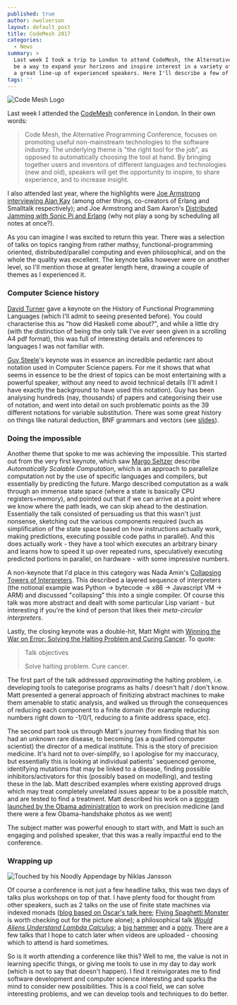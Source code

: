 ```yaml
---
published: true
author: nwolverson
layout: default_post
title: CodeMesh 2017
categories:
  - News
summary: >
  Last week I took a trip to London to attend CodeMesh, the Alternative Programming Conference. Attending conferences can
  be a way to expand your horizons and inspire interest in a variety of topics, and CodeMesh did this for me and more, with
  a great line-up of experienced speakers. Here I'll describe a few of the talks I attended. 
tags: ''
---
```

![Code Mesh Logo]({{site.baseurl}}/nwolverson/assets/codemesh/codemesh.gif)

Last week I attended the [CodeMesh](http://www.codemesh.io/) conference in London. In their own words:

> Code Mesh, the Alternative Programming Conference, focuses on promoting useful non-mainstream technologies to the software industry. The underlying theme is "the right tool for the job", as opposed to automatically choosing the tool at hand. By bringing together users and inventors of different languages and technologies (new and old), speakers will get the opportunity to inspire, to share experience, and to increase insight.

I also attended last year, where the highlights were [Joe Armstrong interviewing Alan Kay](https://www.youtube.com/watch?v=fhOHn9TClXY) (among other things, co-creators of Erlang and Smalltalk respectively); and Joe Armstrong and Sam Aaron's [Distributed Jamming with Sonic Pi and Erlang](https://www.youtube.com/watch?v=4SUdnOUKGmo) (why not play a song by scheduling all notes at once?).

As you can imagine I was excited to return this year. There was a selection of talks on topics ranging
from rather mathsy, functional-programming oriented, distributed/parallel computing and even philosophical, and on the whole the quality was excellent. The keynote talks however were on another level, so I'll mention those at greater length here, drawing a couple of themes as I experienced it.

### Computer Science history

[David Turner](http://www.codemesh.io/codemesh2017/david-turner) gave a keynote on the History of Functional Programming Languages (which I'll admit to seeing presented before). You could characterise this as "how did Haskell come about?", and while a little dry (with the distinction of being the only talk I've ever seen given in a scrolling A4 pdf format), this was full of interesting details and references to languages I was not familiar with.

[Guy Steele](http://www.codemesh.io/codemesh2017/guy-l-steele)'s keynote was in essence an incredible pedantic rant about notation used in Computer Science papers. For me it shows that what seems in essence to be the driest of topics can be most entertaining with a powerful speaker, without any need to avoid technical details (I'll admit I have exactly the background to have used this notation). Guy has been analysing hundreds (nay, thousands) of papers and categorising their use of notation, and went into detail on such problematic points as the 39 different notations for variable substitution. There was some great history on things like natural deduction, BNF grammars and vectors (see [slides](http://www.codemesh.io/codemesh2017/guy-l-steele)).

### Doing the impossible

Another theme that spoke to me was achieving the impossible. This started out from the very first keynote, which saw [Margo Seltzer](http://www.codemesh.io/codemesh2017/margo-seltzer) describe _Automatically Scalable Computation_, which is an approach to parallelize computation not by the use of specific languages and compilers, but essentially by predicting the future. Margo described computation as a walk through an immense state space (where a state is basically CPU registers+memory), and pointed out that if we can arrive at a point where we know where the path leads, we can skip ahead to the destination. Essentially the talk consisted of persuading us that this wasn't just nonsense, sketching out the various components required (such as simplification of the state space based on how instructions actually work, making predictions, executing possible code paths in parallel). And this does actually work - they have a tool which executes an arbitrary binary and learns how to speed it up over repeated runs, speculatively executing predicted portions in parallel, on hardware - with some impressive numbers.

A non-keynote that I'd place in this category was Nada Amin's [Collapsing Towers of Interpreters](http://www.codemesh.io/codemesh2017/nada-amin). This described a layered sequence of interpreters (the notional example was Python -> bytecode -> x86 -> Javascript VM -> ARM) and discussed "collapsing" this into  a single compiler. Of course this talk was more abstract and dealt with some particular Lisp variant - but interesting if you're the kind of person that likes their _meta-circular interpreters_.

Lastly, the closing keynote was a double-hit, Matt Might with [Winning the War on Error: Solving the Halting Problem and Curing Cancer](http://www.codemesh.io/codemesh2017/matt-might). To quote:

> Talk objectives
> 
> Solve halting problem. Cure cancer.

The first part of the talk addressed *approximating* the halting problem, i.e. developing tools to categorise programs as halts / doesn't halt / don't know. Matt presented a general approach of finitizing abstract machines to make them amenable to static analysis, and walked us through the consequences of reducing each component to a finite domain (for example reducing numbers right down to -1/0/1, reducing to a finite address space, etc).

The second part took us through Matt's journey from finding that his son had an unknown rare disease, to becoming (as a qualified computer scientist) the director of a medical institute. This is the story of precision medicine. It's hard not to over-simplify, so I apologise for my inaccuracy, but essentially this is looking at individual patients' sequenced genome, identifying mutations that may be linked to a disease, finding possible inhibitors/activators for this (possibly based on modelling), and testing these in the lab. Matt described examples where existing approved drugs which may treat completely unrelated issues appear to be a possible match, and are tested to find a treatment. Matt described his work on a [program launched by the Obama administration](https://obamawhitehouse.archives.gov/blog/2016/02/26/precision-medicine-healthier-future) to work on precision medicine (and there were a few Obama-handshake photos as we went) 

The subject matter was powerful enough to start with, and Matt is such an engaging and polished speaker, that this was a really impactful end to the conference.

### Wrapping up

![Touched by his Noodly Appendage by Niklas Jansson]({{site.baseurl}}/nwolverson/assets/codemesh/noodly-appendage.jpg)

Of course a conference is not just a few headline talks, this was two days of talks plus workshops on top of that. I have plenty food for thought from other speakers, such as 2 talks on the use of finite state machines via indexed monads ([blog based on Oscar's talk here](https://wickstrom.tech/finite-state-machines/2017/11/10/finite-state-machines-part-1-modeling-with-haskell.html); [Flying Spaghetti Monster](https://ctford.github.io/flying-spaghetti-monster/#/) is worth checking out for the picture alone); a philosophical talk [_Would Aliens Understand Lambda Calculus_](http://tpetricek.github.io/Talks/2017/aliens-lambda-calculus/codemesh/#/); a [big hammer](http://s3.amazonaws.com/erlang-conferences-production/media/files/000/000/769/original/Simon_Marlow_-_Haxl_-_A_Big_Hammer_for_Concurency.pdf?1510585798) and a [pony](http://s3.amazonaws.com/erlang-conferences-production/media/files/000/000/767/original/Sophia_Drossopoulou_-_Pony_for_Safe__Fast__Concurrent_Programs.compressed.pdf?1510584887). There are a few talks that I hope to catch later when videos are uploaded - choosing which to attend is hard sometimes.

So is it worth attending a conference like this? Well to me, the value is not in learning specific things, or giving me tools to use in my day to day work (which is not to say that doesn't happen). I find it reinvigorates me to find software development and computer science interesting and sparks the mind to consider new possibilities. This is a cool field, we can solve interesting problems, and we can develop tools and techniques to do better.